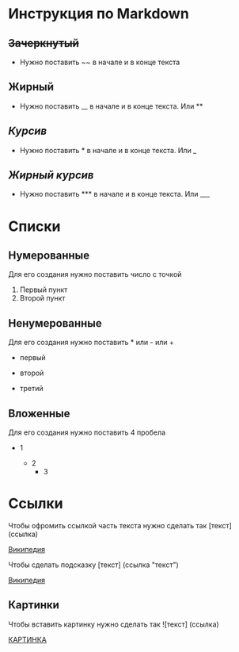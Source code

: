 # Инструкция по Markdown

## ~~Зачеркнутый~~
* Нужно поставить ~~ в начале и в конце текста

## __Жирный__
* Нужно поставить __ в начале и в конце текста. Или **

## *Курсив* 

* Нужно поставить * в начале и в конце текста. Или _ 
## ***Жирный курсив***

* Нужно поставить *** в начале и в конце текста. Или ___

# Списки

## Нумерованные

Для его создания нужно поставить число с точкой

1. Первый пункт
2. Второй пункт

## Ненумерованные 

Для его создания нужно поставить * или - или +

* первый
- второй
+ третий

## Вложенные

Для его создания нужно поставить 4 пробела 
* 1

    * 2
        * 3

# Ссылки 

Чтобы офромить ссылкой часть текста нужно сделать так  [текст] (ссылка)

 [Википедия](https://ru.wikipedia.org/wiki/Заглавная_страница)

Чтобы сделать подсказку  [текст] (ссылка "текст")

 [Википедия](https://ru.wikipedia.org/wiki/Заглавная_страница "Глав стр")

## Картинки 

Чтобы вставить картинку нужно сделать так ![текст] (ссылка)

[КАРТИНКА](https://ru.pinterest.com/pin/655625658248584171/)
